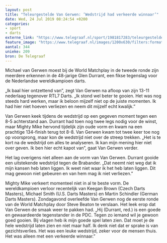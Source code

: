 ```yaml
---
layout: post
title: "Teleurgestelde Van Gerwen: ’Wedstrijd had verkeerde winnaar’"
date: Wed, 24 Jul 2019 08:24:54 +0200
categories: 
- sport 
- darts 
externe_link: "https://www.telegraaf.nl/sport/1981817283/teleurgestelde-van-gerwen-wedstrijd-had-verkeerde-winnaar"
feature_image: "https://www.telegraaf.nl/images/1200x630/filters:format(jpeg):quality(80)/cdn-kiosk-api.telegraaf.nl/1ce2ed52-adeb-11e9-abd9-0218eaf05005.jpg"
aantal: 344
unieke: 209
bron: De Telegraaf
---
```


<p class="intro">Michael van Gerwen moest bij de World Matchplay in de tweede ronde zijn meerdere erkennen in de 48-jarige Glen Durrant, een fikse tegenslag voor de Nederlandse wereldkampioen darts.</p> <p>„Ik baal hier ontzettend van”, zegt Van Gerwen na afloop van zijn 13-11 nederlaag tegenover RTL7 Darts. „Ik stond wel beter te gooien. Het was nog steeds hard werken, maar ik beloon mijzelf niet op de juiste momenten. Ik had hier niet hoeven verliezen en neem dit mijzelf echt kwalijk.”</p><p>Van Gerwen keek tijdens de wedstrijd op een gegeven moment tegen een 8-5 achterstand aan. Durrant had toen nog twee legs nodig voor de winst, maar Mighty Mike hervond tijdelijk zijn oude vorm en kwam na een prachtige 134-finish terug tot 8-8. Van Gerwen kwam tot twee keer toe nog op voorsprong, maar kon de wedstrijd niet over de streep trekken. „Het is te kort na de wedstrijd om alles te analyseren. Ik kan mijn mening hier niet over geven. Ik ben hier echt kapot van”, gaat Van Gerwen verder.</p><p>Het lag overigens niet alleen aan de vorm van Van Gerwen. Durrant gooide een uitstekende wedstrijd tegen de Brabander. „Dat neemt niet weg dat ik mijn kansen heb laten liggen. Ik weet niet waar ik het heb laten liggen. Dit mag gewoon niet gebeuren en van hem mag ik niet verliezen.”</p><p>Mighty Mike verkeert momenteel niet in al te beste vorm. De wereldkampioen verloor recentelijk van Keegan Brown (Czech Darts Masters), Michael Smith (U.S. Darts Masters) en Martin Schindler (German Darts Masters). Zondagavond overleefde Van Gerwen nog de eerste ronde van de World Matchplay door Steve Beaton te verslaan. Het leek erop dat Van Gerwen de smaak weer te pakken had. „Hij (Durrant, red.) is een goede en gewaardeerde tegenstander in de PDC. Tegen zo iemand wil je gewoon goed gooien. Bij vlagen heb ik mijn goede spel laten zien. Dat moet je de hele wedstrijd laten zien en niet maar half. Ik denk niet dat er sprake is van gezichtsverlies. Het was een leuke wedstrijd, zeker voor de mensen thuis. Het was alleen met een verkeerde winnaar.”</p>
